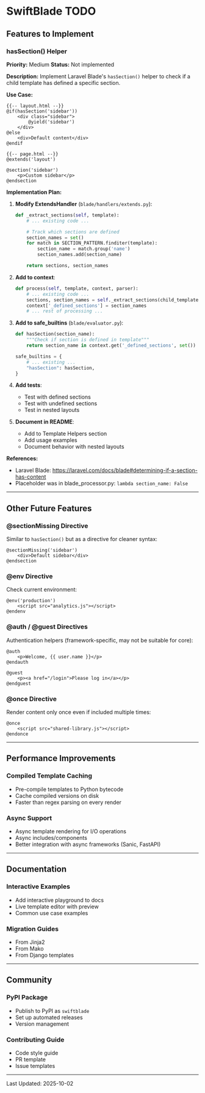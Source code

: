 # SwiftBlade TODO

## Features to Implement

### hasSection() Helper

**Priority:** Medium
**Status:** Not implemented

**Description:**
Implement Laravel Blade's `hasSection()` helper to check if a child template has defined a specific section.

**Use Case:**
```blade
{{-- layout.html --}}
@if(hasSection('sidebar'))
    <div class="sidebar">
        @yield('sidebar')
    </div>
@else
    <div>Default content</div>
@endif

{{-- page.html --}}
@extends('layout')

@section('sidebar')
    <p>Custom sidebar</p>
@endsection
```

**Implementation Plan:**

1. **Modify ExtendsHandler** (`blade/handlers/extends.py`):
   ```python
   def _extract_sections(self, template):
       # ... existing code ...

       # Track which sections are defined
       section_names = set()
       for match in SECTION_PATTERN.finditer(template):
           section_name = match.group('name')
           section_names.add(section_name)

       return sections, section_names
   ```

2. **Add to context**:
   ```python
   def process(self, template, context, parser):
       # ... existing code ...
       sections, section_names = self._extract_sections(child_template)
       context['_defined_sections'] = section_names
       # ... rest of processing ...
   ```

3. **Add to safe_builtins** (`blade/evaluator.py`):
   ```python
   def hasSection(section_name):
       """Check if section is defined in template"""
       return section_name in context.get('_defined_sections', set())

   safe_builtins = {
       # ... existing ...
       "hasSection": hasSection,
   }
   ```

4. **Add tests**:
   - Test with defined sections
   - Test with undefined sections
   - Test in nested layouts

5. **Document in README**:
   - Add to Template Helpers section
   - Add usage examples
   - Document behavior with nested layouts

**References:**
- Laravel Blade: https://laravel.com/docs/blade#determining-if-a-section-has-content
- Placeholder was in blade_processor.py: `lambda section_name: False`

---

## Other Future Features

### @sectionMissing Directive
Similar to `hasSection()` but as a directive for cleaner syntax:
```blade
@sectionMissing('sidebar')
    <div>Default sidebar</div>
@endsection
```

### @env Directive
Check current environment:
```blade
@env('production')
    <script src="analytics.js"></script>
@endenv
```

### @auth / @guest Directives
Authentication helpers (framework-specific, may not be suitable for core):
```blade
@auth
    <p>Welcome, {{ user.name }}</p>
@endauth

@guest
    <p><a href="/login">Please log in</a></p>
@endguest
```

### @once Directive
Render content only once even if included multiple times:
```blade
@once
    <script src="shared-library.js"></script>
@endonce
```

---

## Performance Improvements

### Compiled Template Caching
- Pre-compile templates to Python bytecode
- Cache compiled versions on disk
- Faster than regex parsing on every render

### Async Support
- Async template rendering for I/O operations
- Async includes/components
- Better integration with async frameworks (Sanic, FastAPI)

---

## Documentation

### Interactive Examples
- Add interactive playground to docs
- Live template editor with preview
- Common use case examples

### Migration Guides
- From Jinja2
- From Mako
- From Django templates

---

## Community

### PyPI Package
- Publish to PyPI as `swiftblade`
- Set up automated releases
- Version management

### Contributing Guide
- Code style guide
- PR template
- Issue templates

---

Last Updated: 2025-10-02
